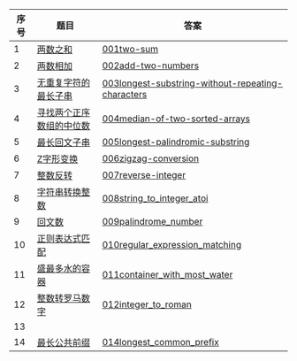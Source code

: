 | 序号 | 题目                                                         | 答案                                                         |
| ---- | ------------------------------------------------------------ | ------------------------------------------------------------ |
| 1    | [两数之和](https://leetcode-cn.com/problems/two-sum/)        | [001two-sum](https://github.com/101haizailache/leetcode/blob/master/two_sum.py) |
| 2    | [两数相加](https://leetcode-cn.com/problems/add-two-numbers/) | [002add-two-numbers](https://github.com/101haizailache/leetcode/blob/master/add_two_numbers.py) |
| 3    | [无重复字符的最长子串](https://leetcode-cn.com/problems/longest-substring-without-repeating-characters/) | [003longest-substring-without-repeating-characters](https://github.com/101haizailache/leetcode/blob/master/longest_substring_without_repeating_characters.py) |
| 4    | [寻找两个正序数组的中位数](https://leetcode-cn.com/problems/median-of-two-sorted-arrays/) | [004median-of-two-sorted-arrays](https://github.com/101haizailache/leetcode/blob/master/median_of_two_sorted_arrays.py) |
| 5    | [最长回文子串](https://leetcode-cn.com/problems/longest-palindromic-substring/) | [005longest-palindromic-substring](https://github.com/101haizailache/leetcode/blob/master/longest_palindromic_substring.py) |
| 6    | [Z字形变换](https://leetcode-cn.com/problems/zigzag-conversion/) | [006zigzag-conversion](https://github.com/101haizailache/leetcode/blob/master/zigzag_conversion.py) |
| 7    | [整数反转](https://leetcode-cn.com/problems/reverse-integer/) | [007reverse-integer](https://github.com/101haizailache/leetcode/blob/master/zigzag_conversion.py) |
| 8    | [字符串转换整数](https://leetcode-cn.com/problems/string-to-integer-atoi/) | [008string_to_integer_atoi](https://github.com/101haizailache/leetcode/blob/master/string_to_integer_atoi.py) |
| 9    | [回文数](https://leetcode-cn.com/problems/palindrome-number/) | [009palindrome_number](https://github.com/101haizailache/leetcode/blob/master/palindrome_number.py) |
| 10   | [正则表达式匹配](https://leetcode-cn.com/problems/regular-expression-matching/) | [010regular_expression_matching](https://github.com/101haizailache/leetcode/blob/master/regular_expression_matching.py) |
| 11   | [盛最多水的容器](https://leetcode-cn.com/problems/container-with-most-water/) | [011container_with_most_water](https://github.com/101haizailache/leetcode/blob/master/container_with_most_water.py) |
| 12   | [整数转罗马数字](https://leetcode-cn.com/problems/integer-to-roman/) | [012integer_to_roman](https://github.com/101haizailache/leetcode/blob/master/integer_to_roman.py) |
| 13   |                                                              |                                                              |
| 14   | [最长公共前缀](https://leetcode-cn.com/problems/longest-common-prefix/) | [014longest_common_prefix](https://github.com/101haizailache/leetcode/blob/master/longest_common_prefix.py) |

